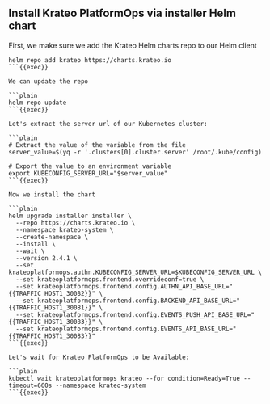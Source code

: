 ## Install Krateo PlatformOps via installer Helm chart
First, we make sure we add the Krateo Helm charts repo to our Helm client

```plain
helm repo add krateo https://charts.krateo.io
```{{exec}}

We can update the repo

```plain
helm repo update
```{{exec}}

Let's extract the server url of our Kubernetes cluster:

```plain
# Extract the value of the variable from the file
server_value=$(yq -r '.clusters[0].cluster.server' /root/.kube/config)

# Export the value to an environment variable
export KUBECONFIG_SERVER_URL="$server_value"
```{{exec}}

Now we install the chart

```plain
helm upgrade installer installer \
  --repo https://charts.krateo.io \
  --namespace krateo-system \
  --create-namespace \
  --install \
  --wait \
  --version 2.4.1 \
  --set krateoplatformops.authn.KUBECONFIG_SERVER_URL=$KUBECONFIG_SERVER_URL \
  --set krateoplatformops.frontend.overrideconf=true \
  --set krateoplatformops.frontend.config.AUTHN_API_BASE_URL="{{TRAFFIC_HOST1_30082}}" \
  --set krateoplatformops.frontend.config.BACKEND_API_BASE_URL="{{TRAFFIC_HOST1_30081}}" \
  --set krateoplatformops.frontend.config.EVENTS_PUSH_API_BASE_URL="{{TRAFFIC_HOST1_30083}}" \
  --set krateoplatformops.frontend.config.EVENTS_API_BASE_URL="{{TRAFFIC_HOST1_30083}}"
```{{exec}}

Let's wait for Krateo PlatformOps to be Available:

```plain
kubectl wait krateoplatformops krateo --for condition=Ready=True --timeout=660s --namespace krateo-system
```{{exec}}